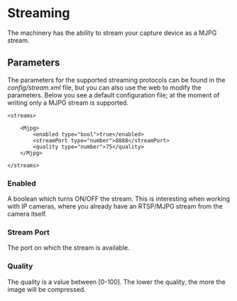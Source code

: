 # Streaming

The machinery has the ability to stream your capture device as a MJPG stream.

## Parameters

The parameters for the supported streaming protocols can be found in the *config/stream.xml* file, but you can also use the web to modify the parameters. Below you see a default configuration file; at the moment of writing only a MJPG stream is supported.

	<streams>

		<Mjpg>
	    	<enabled type="bool">true</enabled>
	    	<streamPort type="number">8888</streamPort>
	    	<quality type="number">75</quality>
	    </Mjpg>
    
	</streams>


### Enabled

A boolean which turns ON/OFF the stream. This is interesting when working with IP cameras, where you already have an RTSP/MJPG stream from the camera itself.

### Stream Port

The port on which the stream is available.

### Quality

The quality is a value between [0-100]. The lower the quality, the more the image will be compressed.